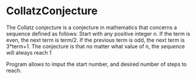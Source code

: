 # CollatzConjecture

The Collatz conjecture is a conjecture in mathematics that concerns a sequence defined as follows:
Start with any positive integer n. 
If the term is even, the next term is term/2. If the previous term is odd, the next term is 3*term+1. 
The conjecture is that no matter what value of n, the sequence will always reach 1

Program allows to imput the start number, and desired number of steps to reach.
